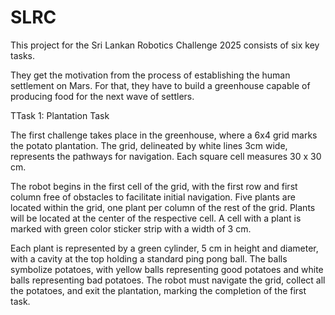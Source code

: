 # SLRC

This project for the Sri Lankan Robotics Challenge 2025 consists of six key tasks.

They get the motivation from the process of establishing the human settlement on Mars. For that, they have to build a greenhouse capable of producing food for the next wave of settlers.

TTask 1: Plantation Task

The first challenge takes place in the greenhouse, where a 6x4 grid marks
the potato plantation. The grid, delineated by white lines 3cm wide, represents the pathways for navigation. Each square cell measures 30 x 30 cm.

The robot begins in the first cell of the grid, with the first row and first column free of obstacles to facilitate initial navigation. Five plants are located within the grid, one plant per column of the rest of the grid. Plants will be located at the center of the respective cell. A cell with a plant is marked with green color sticker strip with a width of 3 cm.

Each plant is represented by a green cylinder, 5 cm in height and diameter, with a cavity at the top holding a standard ping pong ball. The balls symbolize potatoes, with yellow balls representing good potatoes and white balls representing bad potatoes. The robot must navigate the grid, collect all the potatoes, and exit the plantation, marking the completion of the first task.


